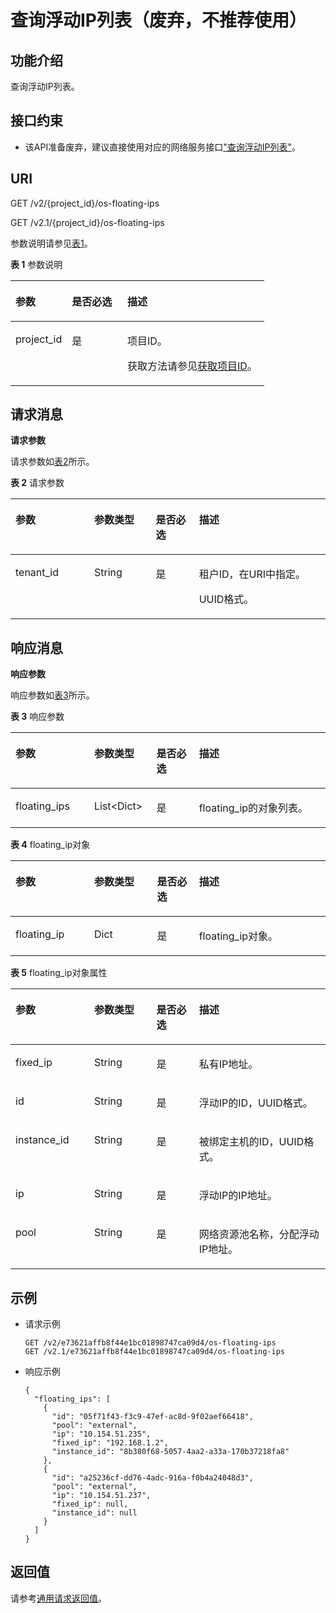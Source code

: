 # 查询浮动IP列表（废弃，不推荐使用）<a name="ZH-CN_TOPIC_0065820817"></a>

## 功能介绍<a name="zh-cn_topic_0057972671_section8117"></a>

查询浮动IP列表。

## 接口约束<a name="zh-cn_topic_0057972671_section657479"></a>

-   该API准备废弃，建议直接使用对应的网络服务接口["查询浮动IP列表"](https://support.huaweicloud.com/api-vpc/zh-cn_topic_0060333020.html)。

## URI<a name="zh-cn_topic_0057972671_section73053"></a>

GET /v2/\{project\_id\}/os-floating-ips

GET /v2.1/\{project\_id\}/os-floating-ips

参数说明请参见[表1](#zh-cn_topic_0057972671_table32475667)。

**表 1**  参数说明

<a name="zh-cn_topic_0057972671_table32475667"></a>
<table><thead align="left"><tr id="zh-cn_topic_0057972671_row44937496"><th class="cellrowborder" valign="top" width="22.24%" id="mcps1.2.4.1.1"><p id="p5187119"><a name="p5187119"></a><a name="p5187119"></a>参数</p>
</th>
<th class="cellrowborder" valign="top" width="21.87%" id="mcps1.2.4.1.2"><p id="p17503500"><a name="p17503500"></a><a name="p17503500"></a>是否必选</p>
</th>
<th class="cellrowborder" valign="top" width="55.88999999999999%" id="mcps1.2.4.1.3"><p id="p8497414"><a name="p8497414"></a><a name="p8497414"></a>描述</p>
</th>
</tr>
</thead>
<tbody><tr id="zh-cn_topic_0057972671_row1664874"><td class="cellrowborder" valign="top" width="22.24%" headers="mcps1.2.4.1.1 "><p id="zh-cn_topic_0057972671_p637140"><a name="zh-cn_topic_0057972671_p637140"></a><a name="zh-cn_topic_0057972671_p637140"></a>project_id</p>
</td>
<td class="cellrowborder" valign="top" width="21.87%" headers="mcps1.2.4.1.2 "><p id="zh-cn_topic_0057972671_p51608407"><a name="zh-cn_topic_0057972671_p51608407"></a><a name="zh-cn_topic_0057972671_p51608407"></a>是</p>
</td>
<td class="cellrowborder" valign="top" width="55.88999999999999%" headers="mcps1.2.4.1.3 "><p id="p37593705"><a name="p37593705"></a><a name="p37593705"></a>项目ID。</p>
<p id="p1180512217438"><a name="p1180512217438"></a><a name="p1180512217438"></a>获取方法请参见<a href="获取项目ID.md">获取项目ID</a>。</p>
</td>
</tr>
</tbody>
</table>

## 请求消息<a name="zh-cn_topic_0057972671_section5917317"></a>

**请求参数**

请求参数如[表2](#zh-cn_topic_0057972671_table30661937)所示。

**表 2**  请求参数

<a name="zh-cn_topic_0057972671_table30661937"></a>
<table><thead align="left"><tr id="zh-cn_topic_0057972671_row13286310"><th class="cellrowborder" valign="top" width="25%" id="mcps1.2.5.1.1"><p id="zh-cn_topic_0057972670_p57733603"><a name="zh-cn_topic_0057972670_p57733603"></a><a name="zh-cn_topic_0057972670_p57733603"></a>参数</p>
</th>
<th class="cellrowborder" valign="top" width="19.55%" id="mcps1.2.5.1.2"><p id="zh-cn_topic_0057972670_p45910260"><a name="zh-cn_topic_0057972670_p45910260"></a><a name="zh-cn_topic_0057972670_p45910260"></a>参数类型</p>
</th>
<th class="cellrowborder" valign="top" width="13.719999999999999%" id="mcps1.2.5.1.3"><p id="zh-cn_topic_0057972670_p27743545"><a name="zh-cn_topic_0057972670_p27743545"></a><a name="zh-cn_topic_0057972670_p27743545"></a>是否必选</p>
</th>
<th class="cellrowborder" valign="top" width="41.730000000000004%" id="mcps1.2.5.1.4"><p id="zh-cn_topic_0057972670_p32634650"><a name="zh-cn_topic_0057972670_p32634650"></a><a name="zh-cn_topic_0057972670_p32634650"></a>描述</p>
</th>
</tr>
</thead>
<tbody><tr id="zh-cn_topic_0057972671_row16999120"><td class="cellrowborder" valign="top" width="25%" headers="mcps1.2.5.1.1 "><p id="zh-cn_topic_0057972671_p34751460"><a name="zh-cn_topic_0057972671_p34751460"></a><a name="zh-cn_topic_0057972671_p34751460"></a>tenant_id</p>
</td>
<td class="cellrowborder" valign="top" width="19.55%" headers="mcps1.2.5.1.2 "><p id="zh-cn_topic_0057972671_p63404869"><a name="zh-cn_topic_0057972671_p63404869"></a><a name="zh-cn_topic_0057972671_p63404869"></a>String</p>
</td>
<td class="cellrowborder" valign="top" width="13.719999999999999%" headers="mcps1.2.5.1.3 "><p id="zh-cn_topic_0057972671_p35520730"><a name="zh-cn_topic_0057972671_p35520730"></a><a name="zh-cn_topic_0057972671_p35520730"></a>是</p>
</td>
<td class="cellrowborder" valign="top" width="41.730000000000004%" headers="mcps1.2.5.1.4 "><p id="p39210101727"><a name="p39210101727"></a><a name="p39210101727"></a>租户ID，在URI中指定。</p>
<p id="zh-cn_topic_0057972671_p58606859"><a name="zh-cn_topic_0057972671_p58606859"></a><a name="zh-cn_topic_0057972671_p58606859"></a>UUID格式。</p>
</td>
</tr>
</tbody>
</table>

## 响应消息<a name="zh-cn_topic_0057972671_section53255854"></a>

**响应参数**

响应参数如[表3](#zh-cn_topic_0057972671_table49535170)所示。

**表 3**  响应参数

<a name="zh-cn_topic_0057972671_table49535170"></a>
<table><thead align="left"><tr id="zh-cn_topic_0057972671_row22681099"><th class="cellrowborder" valign="top" width="25%" id="mcps1.2.5.1.1"><p id="p84761026162512"><a name="p84761026162512"></a><a name="p84761026162512"></a>参数</p>
</th>
<th class="cellrowborder" valign="top" width="19.74%" id="mcps1.2.5.1.2"><p id="p4476126202510"><a name="p4476126202510"></a><a name="p4476126202510"></a>参数类型</p>
</th>
<th class="cellrowborder" valign="top" width="13.530000000000001%" id="mcps1.2.5.1.3"><p id="p847617267251"><a name="p847617267251"></a><a name="p847617267251"></a>是否必选</p>
</th>
<th class="cellrowborder" valign="top" width="41.730000000000004%" id="mcps1.2.5.1.4"><p id="p1347632672516"><a name="p1347632672516"></a><a name="p1347632672516"></a>描述</p>
</th>
</tr>
</thead>
<tbody><tr id="zh-cn_topic_0057972671_row18691797"><td class="cellrowborder" valign="top" width="25%" headers="mcps1.2.5.1.1 "><p id="zh-cn_topic_0057972671_p37640571"><a name="zh-cn_topic_0057972671_p37640571"></a><a name="zh-cn_topic_0057972671_p37640571"></a>floating_ips</p>
</td>
<td class="cellrowborder" valign="top" width="19.74%" headers="mcps1.2.5.1.2 "><p id="zh-cn_topic_0057972671_p28987447"><a name="zh-cn_topic_0057972671_p28987447"></a><a name="zh-cn_topic_0057972671_p28987447"></a>List&lt;Dict&gt;</p>
</td>
<td class="cellrowborder" valign="top" width="13.530000000000001%" headers="mcps1.2.5.1.3 "><p id="zh-cn_topic_0057972671_p66281838"><a name="zh-cn_topic_0057972671_p66281838"></a><a name="zh-cn_topic_0057972671_p66281838"></a>是</p>
</td>
<td class="cellrowborder" valign="top" width="41.730000000000004%" headers="mcps1.2.5.1.4 "><p id="zh-cn_topic_0057972671_p119818"><a name="zh-cn_topic_0057972671_p119818"></a><a name="zh-cn_topic_0057972671_p119818"></a>floating_ip的对象列表。</p>
</td>
</tr>
</tbody>
</table>

**表 4**  floating\_ip对象

<a name="zh-cn_topic_0057972671_table9705331"></a>
<table><thead align="left"><tr id="zh-cn_topic_0057972671_row25036876"><th class="cellrowborder" valign="top" width="25%" id="mcps1.2.5.1.1"><p id="p1319062962517"><a name="p1319062962517"></a><a name="p1319062962517"></a>参数</p>
</th>
<th class="cellrowborder" valign="top" width="19.919999999999998%" id="mcps1.2.5.1.2"><p id="p141906290254"><a name="p141906290254"></a><a name="p141906290254"></a>参数类型</p>
</th>
<th class="cellrowborder" valign="top" width="13.350000000000001%" id="mcps1.2.5.1.3"><p id="p19190229142518"><a name="p19190229142518"></a><a name="p19190229142518"></a>是否必选</p>
</th>
<th class="cellrowborder" valign="top" width="41.730000000000004%" id="mcps1.2.5.1.4"><p id="p920632913255"><a name="p920632913255"></a><a name="p920632913255"></a>描述</p>
</th>
</tr>
</thead>
<tbody><tr id="zh-cn_topic_0057972671_row15318330"><td class="cellrowborder" valign="top" width="25%" headers="mcps1.2.5.1.1 "><p id="zh-cn_topic_0057972671_p32825243"><a name="zh-cn_topic_0057972671_p32825243"></a><a name="zh-cn_topic_0057972671_p32825243"></a>floating_ip</p>
</td>
<td class="cellrowborder" valign="top" width="19.919999999999998%" headers="mcps1.2.5.1.2 "><p id="zh-cn_topic_0057972671_p41599065"><a name="zh-cn_topic_0057972671_p41599065"></a><a name="zh-cn_topic_0057972671_p41599065"></a>Dict</p>
</td>
<td class="cellrowborder" valign="top" width="13.350000000000001%" headers="mcps1.2.5.1.3 "><p id="zh-cn_topic_0057972671_p14081115"><a name="zh-cn_topic_0057972671_p14081115"></a><a name="zh-cn_topic_0057972671_p14081115"></a>是</p>
</td>
<td class="cellrowborder" valign="top" width="41.730000000000004%" headers="mcps1.2.5.1.4 "><p id="zh-cn_topic_0057972671_p66828554"><a name="zh-cn_topic_0057972671_p66828554"></a><a name="zh-cn_topic_0057972671_p66828554"></a>floating_ip对象。</p>
</td>
</tr>
</tbody>
</table>

**表 5**  floating\_ip对象属性

<a name="zh-cn_topic_0057972671_table44403789"></a>
<table><thead align="left"><tr id="zh-cn_topic_0057972671_row44190002"><th class="cellrowborder" valign="top" width="25%" id="mcps1.2.5.1.1"><p id="p59042316256"><a name="p59042316256"></a><a name="p59042316256"></a>参数</p>
</th>
<th class="cellrowborder" valign="top" width="19.74%" id="mcps1.2.5.1.2"><p id="p12904193113252"><a name="p12904193113252"></a><a name="p12904193113252"></a>参数类型</p>
</th>
<th class="cellrowborder" valign="top" width="13.530000000000001%" id="mcps1.2.5.1.3"><p id="p5904931192517"><a name="p5904931192517"></a><a name="p5904931192517"></a>是否必选</p>
</th>
<th class="cellrowborder" valign="top" width="41.730000000000004%" id="mcps1.2.5.1.4"><p id="p16904123192516"><a name="p16904123192516"></a><a name="p16904123192516"></a>描述</p>
</th>
</tr>
</thead>
<tbody><tr id="zh-cn_topic_0057972671_row43998472"><td class="cellrowborder" valign="top" width="25%" headers="mcps1.2.5.1.1 "><p id="zh-cn_topic_0057972671_p7106508"><a name="zh-cn_topic_0057972671_p7106508"></a><a name="zh-cn_topic_0057972671_p7106508"></a>fixed_ip</p>
</td>
<td class="cellrowborder" valign="top" width="19.74%" headers="mcps1.2.5.1.2 "><p id="zh-cn_topic_0057972671_p38756276"><a name="zh-cn_topic_0057972671_p38756276"></a><a name="zh-cn_topic_0057972671_p38756276"></a>String</p>
</td>
<td class="cellrowborder" valign="top" width="13.530000000000001%" headers="mcps1.2.5.1.3 "><p id="zh-cn_topic_0057972671_p52250665"><a name="zh-cn_topic_0057972671_p52250665"></a><a name="zh-cn_topic_0057972671_p52250665"></a>是</p>
</td>
<td class="cellrowborder" valign="top" width="41.730000000000004%" headers="mcps1.2.5.1.4 "><p id="zh-cn_topic_0057972671_p4445458"><a name="zh-cn_topic_0057972671_p4445458"></a><a name="zh-cn_topic_0057972671_p4445458"></a>私有IP地址。</p>
</td>
</tr>
<tr id="zh-cn_topic_0057972671_row40009126"><td class="cellrowborder" valign="top" width="25%" headers="mcps1.2.5.1.1 "><p id="zh-cn_topic_0057972671_p19513753"><a name="zh-cn_topic_0057972671_p19513753"></a><a name="zh-cn_topic_0057972671_p19513753"></a>id</p>
</td>
<td class="cellrowborder" valign="top" width="19.74%" headers="mcps1.2.5.1.2 "><p id="zh-cn_topic_0057972671_p37110132"><a name="zh-cn_topic_0057972671_p37110132"></a><a name="zh-cn_topic_0057972671_p37110132"></a>String</p>
</td>
<td class="cellrowborder" valign="top" width="13.530000000000001%" headers="mcps1.2.5.1.3 "><p id="zh-cn_topic_0057972671_p53130720"><a name="zh-cn_topic_0057972671_p53130720"></a><a name="zh-cn_topic_0057972671_p53130720"></a>是</p>
</td>
<td class="cellrowborder" valign="top" width="41.730000000000004%" headers="mcps1.2.5.1.4 "><p id="zh-cn_topic_0057972671_p8621060"><a name="zh-cn_topic_0057972671_p8621060"></a><a name="zh-cn_topic_0057972671_p8621060"></a>浮动IP的ID，UUID格式。</p>
</td>
</tr>
<tr id="zh-cn_topic_0057972671_row10480683"><td class="cellrowborder" valign="top" width="25%" headers="mcps1.2.5.1.1 "><p id="zh-cn_topic_0057972671_p43629015"><a name="zh-cn_topic_0057972671_p43629015"></a><a name="zh-cn_topic_0057972671_p43629015"></a>instance_id</p>
</td>
<td class="cellrowborder" valign="top" width="19.74%" headers="mcps1.2.5.1.2 "><p id="zh-cn_topic_0057972671_p44289360"><a name="zh-cn_topic_0057972671_p44289360"></a><a name="zh-cn_topic_0057972671_p44289360"></a>String</p>
</td>
<td class="cellrowborder" valign="top" width="13.530000000000001%" headers="mcps1.2.5.1.3 "><p id="zh-cn_topic_0057972671_p30668413"><a name="zh-cn_topic_0057972671_p30668413"></a><a name="zh-cn_topic_0057972671_p30668413"></a>是</p>
</td>
<td class="cellrowborder" valign="top" width="41.730000000000004%" headers="mcps1.2.5.1.4 "><p id="zh-cn_topic_0057972671_p1113543"><a name="zh-cn_topic_0057972671_p1113543"></a><a name="zh-cn_topic_0057972671_p1113543"></a>被绑定主机的ID，UUID格式。</p>
</td>
</tr>
<tr id="zh-cn_topic_0057972671_row10021890"><td class="cellrowborder" valign="top" width="25%" headers="mcps1.2.5.1.1 "><p id="zh-cn_topic_0057972671_p6466753"><a name="zh-cn_topic_0057972671_p6466753"></a><a name="zh-cn_topic_0057972671_p6466753"></a>ip</p>
</td>
<td class="cellrowborder" valign="top" width="19.74%" headers="mcps1.2.5.1.2 "><p id="zh-cn_topic_0057972671_p54045009"><a name="zh-cn_topic_0057972671_p54045009"></a><a name="zh-cn_topic_0057972671_p54045009"></a>String</p>
</td>
<td class="cellrowborder" valign="top" width="13.530000000000001%" headers="mcps1.2.5.1.3 "><p id="zh-cn_topic_0057972671_p15569626"><a name="zh-cn_topic_0057972671_p15569626"></a><a name="zh-cn_topic_0057972671_p15569626"></a>是</p>
</td>
<td class="cellrowborder" valign="top" width="41.730000000000004%" headers="mcps1.2.5.1.4 "><p id="zh-cn_topic_0057972671_p53180163"><a name="zh-cn_topic_0057972671_p53180163"></a><a name="zh-cn_topic_0057972671_p53180163"></a>浮动IP的IP地址。</p>
</td>
</tr>
<tr id="zh-cn_topic_0057972671_row8859419"><td class="cellrowborder" valign="top" width="25%" headers="mcps1.2.5.1.1 "><p id="zh-cn_topic_0057972671_p46524311"><a name="zh-cn_topic_0057972671_p46524311"></a><a name="zh-cn_topic_0057972671_p46524311"></a>pool</p>
</td>
<td class="cellrowborder" valign="top" width="19.74%" headers="mcps1.2.5.1.2 "><p id="zh-cn_topic_0057972671_p10372872"><a name="zh-cn_topic_0057972671_p10372872"></a><a name="zh-cn_topic_0057972671_p10372872"></a>String</p>
</td>
<td class="cellrowborder" valign="top" width="13.530000000000001%" headers="mcps1.2.5.1.3 "><p id="zh-cn_topic_0057972671_p34896342"><a name="zh-cn_topic_0057972671_p34896342"></a><a name="zh-cn_topic_0057972671_p34896342"></a>是</p>
</td>
<td class="cellrowborder" valign="top" width="41.730000000000004%" headers="mcps1.2.5.1.4 "><p id="zh-cn_topic_0057972671_p8031464"><a name="zh-cn_topic_0057972671_p8031464"></a><a name="zh-cn_topic_0057972671_p8031464"></a>网络资源池名称，分配浮动IP地址。</p>
</td>
</tr>
</tbody>
</table>

## 示例<a name="zh-cn_topic_0057972671_section9540645"></a>

-   请求示例

    ```
    GET /v2/e73621affb8f44e1bc01898747ca09d4/os-floating-ips
    GET /v2.1/e73621affb8f44e1bc01898747ca09d4/os-floating-ips
    ```

-   响应示例

    ```
    {
      "floating_ips": [
        {
          "id": "05f71f43-f3c9-47ef-ac8d-9f02aef66418",
          "pool": "external",
          "ip": "10.154.51.235",
          "fixed_ip": "192.168.1.2",
          "instance_id": "8b380f68-5057-4aa2-a33a-170b37218fa8"
        },
        {
          "id": "a25236cf-dd76-4adc-916a-f0b4a24048d3",
          "pool": "external",
          "ip": "10.154.51.237",
          "fixed_ip": null,
          "instance_id": null
        }
      ]
    }
    ```


## 返回值<a name="zh-cn_topic_0057972671_zh-cn_topic_0020212692_section22960139"></a>

请参考[通用请求返回值](通用请求返回值.md)。


